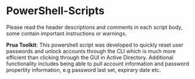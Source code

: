 # PowerShell-Scripts


Please read the header descriptions and comments in each script body, some contain important instructions or warnings.

<b>Prua Toolkit</b>: This powershell script was developed to quickly reset user passwords and unlock accounts through the CLI which is much more efficient than clicking through the GUI in Active Directory.
Additional functionality includes being able to pull account information and password propertity information, e.g password last set, expirary date etc. 
